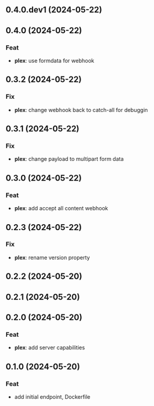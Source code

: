 ## 0.4.0.dev1 (2024-05-22)

## 0.4.0 (2024-05-22)

### Feat

- **plex**: use formdata for webhook

## 0.3.2 (2024-05-22)

### Fix

- **plex**: change webhook back to catch-all for debuggin

## 0.3.1 (2024-05-22)

### Fix

- **plex**: change payload to multipart form data

## 0.3.0 (2024-05-22)

### Feat

- **plex**: add accept all content webhook

## 0.2.3 (2024-05-22)

### Fix

- **plex**: rename version property

## 0.2.2 (2024-05-20)

## 0.2.1 (2024-05-20)

## 0.2.0 (2024-05-20)

### Feat

- **plex**: add server capabilities

## 0.1.0 (2024-05-20)

### Feat

- add initial endpoint, Dockerfile

